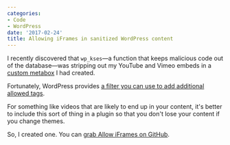 ```yaml
---
categories:
- Code
- WordPress
date: '2017-02-24'
title: Allowing iFrames in sanitized WordPress content
---
```


I recently discovered that `wp_kses`&mdash;a function that keeps malicious code out of the database&mdash;was stripping out my YouTube and Vimeo embeds in a [custom metabox](/how-to-add-custom-fields-to-posts-and-pages-in-wordpress/) I had created.

Fortunately, WordPress provides [a filter you can use to add additional allowed tags](https://codex.wordpress.org/Function_Reference/wp_kses_allowed_html).

For something like videos that are likely to end up in your content, it's better to include this sort of thing in a plugin so that you don't lose your content if you change themes.

So, I created one. You can [grab Allow iFrames on GitHub](https://github.com/cferdinandi/gmt-allow-iframes).